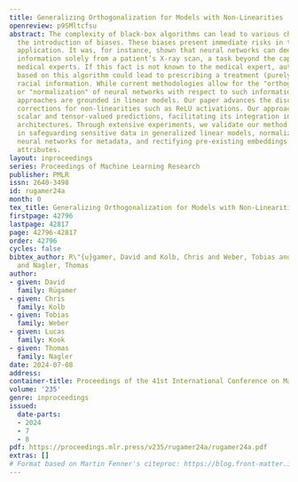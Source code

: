 ```yaml
---
title: Generalizing Orthogonalization for Models with Non-Linearities
openreview: p9SMltcfsu
abstract: The complexity of black-box algorithms can lead to various challenges, including
  the introduction of biases. These biases present immediate risks in the algorithms’
  application. It was, for instance, shown that neural networks can deduce racial
  information solely from a patient’s X-ray scan, a task beyond the capability of
  medical experts. If this fact is not known to the medical expert, automatic decision-making
  based on this algorithm could lead to prescribing a treatment (purely) based on
  racial information. While current methodologies allow for the "orthogonalization"
  or "normalization" of neural networks with respect to such information, existing
  approaches are grounded in linear models. Our paper advances the discourse by introducing
  corrections for non-linearities such as ReLU activations. Our approach also encompasses
  scalar and tensor-valued predictions, facilitating its integration into neural network
  architectures. Through extensive experiments, we validate our method’s effectiveness
  in safeguarding sensitive data in generalized linear models, normalizing convolutional
  neural networks for metadata, and rectifying pre-existing embeddings for undesired
  attributes.
layout: inproceedings
series: Proceedings of Machine Learning Research
publisher: PMLR
issn: 2640-3498
id: rugamer24a
month: 0
tex_title: Generalizing Orthogonalization for Models with Non-Linearities
firstpage: 42796
lastpage: 42817
page: 42796-42817
order: 42796
cycles: false
bibtex_author: R\"{u}gamer, David and Kolb, Chris and Weber, Tobias and Kook, Lucas
  and Nagler, Thomas
author:
- given: David
  family: Rügamer
- given: Chris
  family: Kolb
- given: Tobias
  family: Weber
- given: Lucas
  family: Kook
- given: Thomas
  family: Nagler
date: 2024-07-08
address:
container-title: Proceedings of the 41st International Conference on Machine Learning
volume: '235'
genre: inproceedings
issued:
  date-parts:
  - 2024
  - 7
  - 8
pdf: https://proceedings.mlr.press/v235/rugamer24a/rugamer24a.pdf
extras: []
# Format based on Martin Fenner's citeproc: https://blog.front-matter.io/posts/citeproc-yaml-for-bibliographies/
---
```

